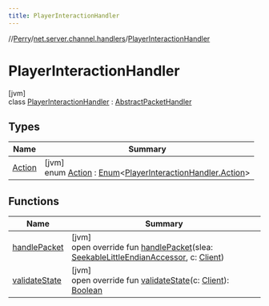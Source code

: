 ```yaml
---
title: PlayerInteractionHandler
---
```

//[Perry](../../../index.html)/[net.server.channel.handlers](../index.html)/[PlayerInteractionHandler](index.html)



# PlayerInteractionHandler



[jvm]\
class [PlayerInteractionHandler](index.html) : [AbstractPacketHandler](../../net/-abstract-packet-handler/index.html)



## Types


| Name | Summary |
|---|---|
| [Action](-action/index.html) | [jvm]<br>enum [Action](-action/index.html) : [Enum](https://kotlinlang.org/api/latest/jvm/stdlib/kotlin/-enum/index.html)<[PlayerInteractionHandler.Action](-action/index.html)> |


## Functions


| Name | Summary |
|---|---|
| [handlePacket](handle-packet.html) | [jvm]<br>open override fun [handlePacket](handle-packet.html)(slea: [SeekableLittleEndianAccessor](../../tools.data.input/-seekable-little-endian-accessor/index.html), c: [Client](../../client/-client/index.html)) |
| [validateState](../../net/-abstract-packet-handler/validate-state.html) | [jvm]<br>open override fun [validateState](../../net/-abstract-packet-handler/validate-state.html)(c: [Client](../../client/-client/index.html)): [Boolean](https://kotlinlang.org/api/latest/jvm/stdlib/kotlin/-boolean/index.html) |

